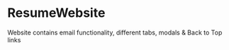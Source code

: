 # ResumeWebsite
Website contains email functionality, different tabs, modals &amp; Back to Top links
